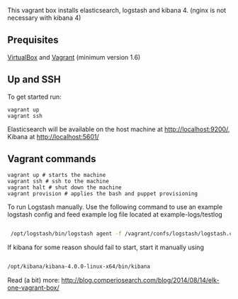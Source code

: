 This vagrant box installs elasticsearch, logstash and kibana 4. (nginx is not necessary with kibana 4) 

## Prequisites

[VirtualBox](https://www.virtualbox.org/) and [Vagrant](http://www.vagrantup.com/) (minimum version 1.6)



## Up and SSH

To get started run:

    vagrant up
    vagrant ssh

Elasticsearch will be available on the host machine at [http://localhost:9200/](http://localhost:9200/), Kibana at [http://localhost:5601/](http://localhost:5601/)


## Vagrant commands


```
vagrant up # starts the machine
vagrant ssh # ssh to the machine
vagrant halt # shut down the machine
vagrant provision # applies the bash and puppet provisioning

```

To run Logstash manually.
Use the following command to use an example logstash config and feed example log file located at example-logs/testlog



```bash

 /opt/logstash/bin/logstash agent -f /vagrant/confs/logstash/logstash.conf

```


If kibana for some reason should fail to start, start it manually using

```bash

/opt/kibana/kibana-4.0.0-linux-x64/bin/kibana

```

Read (a bit) more: http://blog.comperiosearch.com/blog/2014/08/14/elk-one-vagrant-box/
